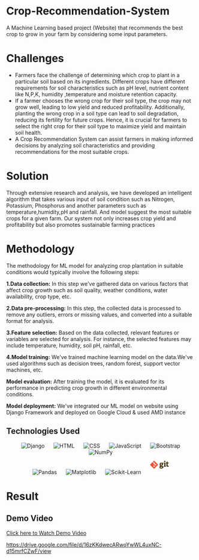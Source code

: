 # Crop-Recommendation-System
A Machine Learning based project (Website) that recommends the best crop to grow in your farm by considering some input parameters.


# Challenges

- Farmers face the challenge of determining which crop to plant in a particular soil based on its ingredients. Different crops have different requirements for soil characteristics such as pH level, nutrient content like N,P,K, humidity ,temperature and moisture retention capacity. 
- If a farmer chooses the wrong crop for their soil type, the crop may not grow well, leading to low yield and reduced profitability. Additionally, planting the wrong crop in a soil type can lead to soil degradation, reducing its fertility for future crops. Hence, it is crucial for farmers to select the right crop for their soil type to maximize yield and maintain soil health. 
- A Crop Recommendation System can assist farmers in making informed decisions by analyzing soil characteristics and providing recommendations for the most suitable crops.

# Solution

Through extensive research and analysis, we have developed an intelligent algorithm that takes various input of soil condition such as Nitrogen, Potassium, Phosphorus and another parameters such as temperature,humidity,pH and rainfall. And model suggest the most suitable crops for a given farm. Our system not only increases crop yield and profitability but also promotes sustainable farming practices

# Methodology
The methodology for   ML model for analyzing crop plantation in suitable conditions would typically involve the following steps:

**1.Data collection:** In this step we've gathered data on various factors that affect crop growth such as soil quality, weather conditions, water availability, crop type, etc.

**2.Data pre-processing:** In this step, the collected data is processed to remove any outliers, errors or missing values, and converted into a suitable format for analysis.

**3.Feature selection:** Based on the data collected, relevant features or variables are selected for analysis. For instance, the selected features may include temperature, humidity, soil pH, rainfall, etc.

**4.Model training:** We've trained machine learning model  on the data.We've used  algorithms  such as decision trees, random forest, support vector machines, etc.


**Model evaluation:** After training the model, it is evaluated for its performance in predicting crop growth in different environmental conditions.

**Model deployment:** We've integrated our ML model  on website using Django Framework and deployed on Google Cloud & used AMD instance


## Technologies Used
<p align="center">
  <img src="https://www.djangoproject.com/m/img/logos/django-logo-positive.png" alt="Django" height="50" hspace="10"/>
  <img src="https://upload.wikimedia.org/wikipedia/commons/6/61/HTML5_logo_and_wordmark.svg" alt="HTML" height="50" hspace="10"/>
  <img src="https://upload.wikimedia.org/wikipedia/commons/3/3d/CSS.3.svg" alt="CSS" height="50" hspace="10"/>
  <img src="https://upload.wikimedia.org/wikipedia/commons/6/6a/JavaScript-logo.png" alt="JavaScript" height="50" hspace="10"/>
  <img src="https://upload.wikimedia.org/wikipedia/commons/thumb/b/b2/Bootstrap_logo.svg/2560px-Bootstrap_logo.svg.png" alt="Bootstrap" height="50" hspace="10"/>
  <img src="https://raw.githubusercontent.com/numpy/numpy/7e7f4adab814b223f7f917369a72757cd28b10cb/branding/icons/numpylogo.svg" alt="NumPy" height="50" hspace="10"/>  <br/>
  <img src="https://pandas.pydata.org/static/img/pandas.svg" alt="Pandas" height="50" hspace="10"/>
  <img src="https://matplotlib.org/stable/_static/logo2_compressed.svg" alt="Matplotlib" height="50" hspace="10"/>
  <img src="https://scikit-learn.org/stable/_static/scikit-learn-logo-small.png" alt="Scikit-Learn" height="50" hspace="10"/>
    <img src="https://raw.githubusercontent.com/github/explore/80688e429a7d4ef2fca1e82350fe8e3517d3494d/topics/git/git.png" alt="Git" height="50" hspace="10"/>
  
</p>






# Result 
## Demo Video 
[Click here to Watch Demo Video](https://drive.google.com/file/d/16zKKdwecARwoYwWL4uxNC-d15mrfCZwF/view?usp=share_link)

<https://drive.google.com/file/d/16zKKdwecARwoYwWL4uxNC-d15mrfCZwF/view>

